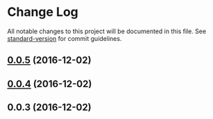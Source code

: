 # Change Log

All notable changes to this project will be documented in this file. See [standard-version](https://github.com/conventional-changelog/standard-version) for commit guidelines.

<a name="0.0.5"></a>
## [0.0.5](https://github.com/produtoreativo/reactivo/compare/v0.0.4...v0.0.5) (2016-12-02)



<a name="0.0.4"></a>
## [0.0.4](https://github.com/produtoreativo/reactivo/compare/v0.0.3...v0.0.4) (2016-12-02)



<a name="0.0.3"></a>
## 0.0.3 (2016-12-02)

